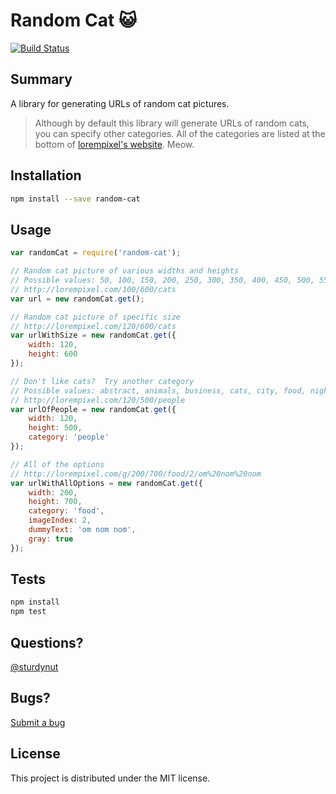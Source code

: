 # Random Cat :smiley_cat:

[![Build Status](https://travis-ci.org/sturdynut/random-cat.svg?branch=master)](https://travis-ci.org/sturdynut/random-cat)

## Summary

A library for generating URLs of random cat pictures.

> Although by default this library will generate URLs of random cats, you can specify other categories. All of the categories are listed at the bottom of [lorempixel's website](http://lorempixel.com/). Meow.

## Installation

```bash
npm install --save random-cat
```

## Usage

```javascript
var randomCat = require('random-cat');

// Random cat picture of various widths and heights
// Possible values: 50, 100, 150, 200, 250, 300, 350, 400, 450, 500, 550, 600
// http://lorempixel.com/100/600/cats
var url = new randomCat.get();

// Random cat picture of specific size
// http://lorempixel.com/120/600/cats
var urlWithSize = new randomCat.get({
	width: 120,
	height: 600
});

// Don't like cats?  Try another category
// Possible values: abstract, animals, business, cats, city, food, nightlife, fashion, people, nature, sports, technics, transport
// http://lorempixel.com/120/500/people
var urlOfPeople = new randomCat.get({
	width: 120,
	height: 500,
	category: 'people'
});

// All of the options
// http://lorempixel.com/g/200/700/food/2/om%20nom%20nom
var urlWithAllOptions = new randomCat.get({
	width: 200,
	height: 700,
	category: 'food',
	imageIndex: 2,
	dummyText: 'om nom nom',
	gray: true
});
```

## Tests

```javascript
npm install
npm test
```

## Questions?

[@sturdynut](https://twitter.com/sturdynut)

## Bugs?

[Submit a bug](https://github.com/sturdynut/random-cat/issues)

## License

This project is distributed under the MIT license.

